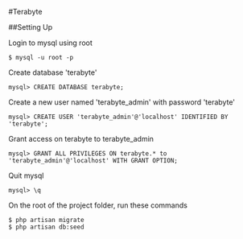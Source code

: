 #Terabyte

##Setting Up


Login to mysql using root

```
$ mysql -u root -p
```


Create database 'terabyte'

```
mysql> CREATE DATABASE terabyte;
```


Create a new user named 'terabyte_admin' with password 'terabyte'

```
mysql> CREATE USER 'terabyte_admin'@'localhost' IDENTIFIED BY 'terabyte';
```


Grant access on terabyte to terabyte_admin
```
mysql> GRANT ALL PRIVILEGES ON terabyte.* to 'terabyte_admin'@'localhost' WITH GRANT OPTION;
```

Quit mysql
```
mysql> \q
```

On the root of the project folder, run these commands
```
$ php artisan migrate
$ php artisan db:seed
```
